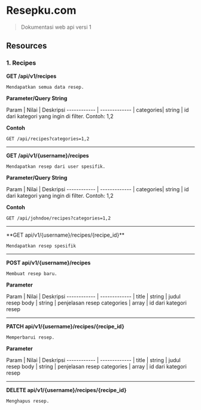 # Resepku.com

> Dokumentasi web api versi 1

## Resources

### 1. Recipes

**GET /api/v1/recipes**

```
Mendapatkan semua data resep.
```

**Parameter/Query String**

Param | Nilai | Deskripsi
------------ | ------------- | 
categories| string | id dari kategori yang ingin di filter. Contoh: 1,2

**Contoh**

`GET /api/recipes?categories=1,2`

<hr>

**GET /api/v1/{username}/recipes**

```
Mendapatkan resep dari user spesifik.
```
**Parameter/Query String**

Param | Nilai | Deskripsi
------------ | ------------- | 
categories| string | id dari kategori yang ingin di filter. Contoh: 1,2

**Contoh**

`GET /api/johndoe/recipes?categories=1,2`
<hr>
**GET api/v1/{username}/recipes/{recipe_id}**

```
Mendapatkan resep spesifik
```

<hr>

**POST api/v1/{username}/recipes**

```
Membuat resep baru.
```
**Parameter**

Param | Nilai | Deskripsi
------------ | ------------- | 
title | string | judul resep
body | string | penjelasan resep
categories | array | id dari kategori resep

<hr>

**PATCH api/v1/{username}/recipes/{recipe_id}**

```
Memperbarui resep.
```
**Parameter**

Param | Nilai | Deskripsi
------------ | ------------- | 
title | string | judul resep
body | string | penjelasan resep
categories | array | id dari kategori resep

<hr>

**DELETE api/v1/{username}/recipes/{recipe_id}**

```
Menghapus resep.
```